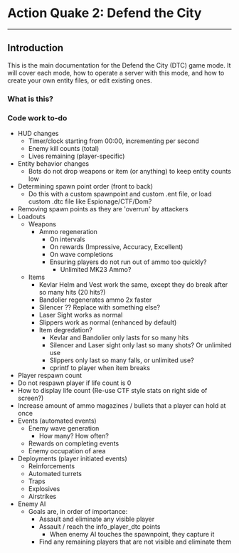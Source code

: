 # Action Quake 2: Defend the City
---

## Introduction
This is the main documentation for the Defend the City (DTC) game mode.  It will cover each mode, how to operate a server with this mode, and how to create your own entity files, or edit existing ones.

### What is this?




### Code work to-do
* HUD changes
  * Timer/clock starting from 00:00, incrementing per second
  * Enemy kill counts (total)
  * Lives remaining (player-specific)
* Entity behavior changes
  * Bots do not drop weapons or item (or anything) to keep entity counts low
* Determining spawn point order (front to back)
  * Do this with a custom spawnpoint and custom .ent file, or load custom .dtc file like Espionage/CTF/Dom?
* Removing spawn points as they are 'overrun' by attackers
* Loadouts
  * Weapons
    * Ammo regeneration
      * On intervals
      * On rewards (Impressive, Accuracy, Excellent)
      * On wave completions
      * Ensuring players do not run out of ammo too quickly?
        * Unlimited MK23 Ammo?
  * Items
    * Kevlar Helm and Vest work the same, except they do break after so many hits (20 hits?)
    * Bandolier regenerates ammo 2x faster
    * Silencer ??  Replace with something else?
    * Laser Sight works as normal
    * Slippers work as normal (enhanced by default)
    * Item degredation?
      * Kevlar and Bandolier only lasts for so many hits
      * Silencer and Laser sight only last so many shots?  Or unlimited use
      * Slippers only last so many falls, or unlimited use?
      * cprintf to player when item breaks
* Player respawn count
* Do not respawn player if life count is 0
* How to display life count (Re-use CTF style stats on right side of screen?)
* Increase amount of ammo magazines / bullets that a player can hold at once
* Events (automated events)
  * Enemy wave generation
    * How many?  How often?
  * Rewards on completing events
  * Enemy occupation of area
* Deployments (player initiated events)
  * Reinforcements
  * Automated turrets
  * Traps
  * Explosives
  * Airstrikes
* Enemy AI
  * Goals are, in order of importance:
    * Assault and eliminate any visible player
    * Assault / reach the info_player_dtc points
      * When enemy AI touches the spawnpoint, they capture it
    * Find any remaining players that are not visible and eliminate them
    
